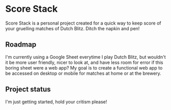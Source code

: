 # Score Stack

Score Stack is a personal project created for a quick way to keep score of your gruelling matches of Dutch Blitz. Ditch the napkin and pen!

## Roadmap

I'm currently using a Google Sheet everytime I play Dutch Blitz, but wouldn't it be more user friendly, nicer to look at, and have less room for error if this boring sheet were a web app? My goal is to create a functional web app to be accessed on desktop or mobile for matches at home or at the brewery.

## Project status

I'm just getting started, hold your critism please! 
